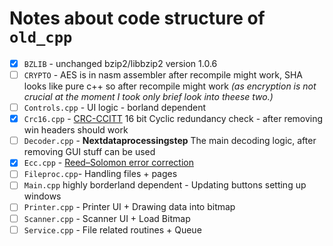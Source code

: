 # Notes about code structure of `old_cpp`

- [x] `BZLIB` - unchanged bzip2/libbzip2 version 1.0.6
- [ ] `CRYPTO` - AES is in nasm assembler after recompile might work, SHA looks like pure c++ so after recompile might work _(as encryption is not crucial at the moment I took only brief look into theese two.)_
- [ ] `Controls.cpp` - UI logic - borland dependent
- [x] `Crc16.cpp` - [CRC-CCITT](https://en.wikipedia.org/wiki/Cyclic_redundancy_check) 16 bit Cyclic redundancy check - after removing win headers should work
- [ ] `Decoder.cpp` - **Nextdataprocessingstep** The main decoding logic, after removing GUI stuff can be used
- [x] `Ecc.cpp` - [Reed–Solomon error correction](https://en.wikipedia.org/wiki/Reed%E2%80%93Solomon_error_correction)
- [ ] `Fileproc.cpp`- Handling files + pages
- [ ] `Main.cpp` highly borderland dependent - Updating buttons setting up windows
- [ ] `Printer.cpp` - Printer UI + Drawing data into bitmap
- [ ] `Scanner.cpp` - Scanner UI + Load Bitmap
- [ ] `Service.cpp` - File related routines + Queue
